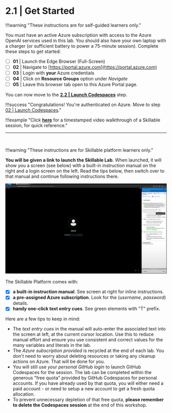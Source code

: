 # 2.1 | Get Started

!!!warning "These instructions are for self-guided learners only."

You must have an active Azure subscription with access to the Azure OpenAI services used in this lab. You should also have your own laptop with a charger (or sufficient battery to power a 75-minute session). Complete these steps to get started:

 - [ ] **01** | Launch the Edge Browser (Full-Screen)
 - [ ] **02** | Navigate to [https://portal.azure.com](https://portal.azure.com)
 - [ ] **03** | Login with **your** Azure credentials
 - [ ] **04** | Click on **Resource Groups** option under _Navigate_
 - [ ] **05** | Leave this browser tab open to this Azure Portal page.

You can now move to the [**2.2 | Launch Codespaces**](./02-launch-codespaces.md) step.

!!!success "Congratulations! You're authenticated on Azure. Move to step [02 | Launch Codespaces](02-launch-codespaces.md)."

!!!example "Click [**here**](https://youtu.be/1Z4sgjXTKkU?t=94) for a timestamped video walkthrough of a Skillable session, for quick reference."

---

<br/> 


!!!warning "These instructions are for Skillable platform learners only."

**You will be given a link to launch the Skillable Lab**. When launched, it will show you a screen (see below) with a built-in instruction manual on the right and a login screen on the left. Read the tips below, then switch over to that manual and continue following instructions there.

![Login Screen](./../../img/workshop/01-get-started.png)

The Skillable Platform comes with:

- [X] **a built-in instruction manual**. See screen at right for inline instructions.
- [X] **a pre-assigned Azure subscription**. Look for the (_username_, _password_) details.
- [X] **handy one-click text entry cues**. See green elements with "T" prefix.

Here are a few tips to keep in mind:

 - The _text entry cues_ in the manual will auto-enter the associated text into the screen at left, at the current cursor location. Use this to reduce manual effort and ensure you use consistent and correct values for the many variables and literals in the lab.
 - The _Azure subscription provided_ is recycled at the end of each lab. You don't need to worry about deleting resources or taking any cleanup actions on Azure. That will be done for you.
 - You will still use _your personal GitHub login_ to launch GitHub Codespaces for the session. The lab can be completed within the generous "free quota" provided by GitHub Codespaces for personal accounts. If you have already used by that quota, you will either need a paid account - or need to setup a new account to get a fresh quota allocation.
 - To prevent unnecessary depletion of that free quota, **please remember to delete the Codespaces session** at the end of this workshop.
